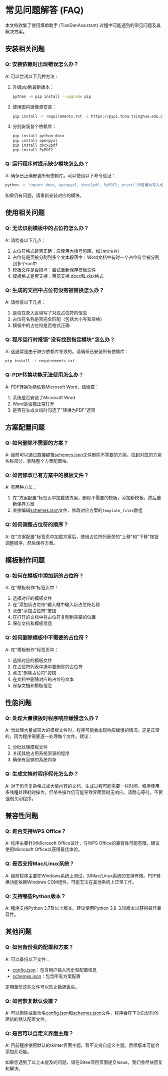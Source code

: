 # 常见问题解答 (FAQ)

本文档收集了使用填单助手 (TianDanAssistant) 过程中可能遇到的常见问题及其解决方案。

## 安装相关问题

### Q: 安装依赖时出现错误怎么办？

A: 可以尝试以下几种方法：

1. 升级pip到最新版本：
   ```bash
   python -m pip install --upgrade pip
   ```

2. 使用国内镜像源安装：
   ```bash
   pip install -r requirements.txt -i https://pypi.tuna.tsinghua.edu.cn/simple
   ```

3. 分别安装各个依赖库：
   ```bash
   pip install python-docx
   pip install openpyxl
   pip install docx2pdf
   pip install PyPDF2
   ```

### Q: 运行程序时提示缺少模块怎么办？

A: 确保已正确安装所有依赖库。可以使用以下命令验证：

```bash
python -c "import docx, openpyxl, docx2pdf, PyPDF2; print('所有模块导入成功')"
```

如果仍有问题，请重新安装对应的模块。

## 使用相关问题

### Q: 无法识别模板中的占位符怎么办？

A: 请检查以下几点：

1. 占位符格式是否正确：应使用大括号包围，如`{单位名称}`
2. 占位符是否被分割到多个文本段落中：Word文档中有时一个占位符会被分割到多个run中
3. 模板文件是否损坏：尝试重新保存模板文件
4. 模板格式是否支持：目前支持.docx和.xlsx格式

### Q: 生成的文档中占位符没有被替换怎么办？

A: 请检查以下几点：

1. 是否在录入区填写了对应占位符的信息
2. 占位符名称是否完全匹配（包括大小写和空格）
3. 模板中的占位符是否格式正确

### Q: 程序运行时报错"没有找到指定模块"怎么办？

A: 这通常是由于缺少依赖库导致的。请确保已安装所有依赖库：

```bash
pip install -r requirements.txt
```

### Q: PDF转换功能无法使用怎么办？

A: PDF转换功能依赖Microsoft Word，请检查：

1. 系统是否安装了Microsoft Word
2. Word是否能正常打开
3. 是否在生成文档时勾选了"转换为PDF"选项

## 方案配置问题

### Q: 如何删除不需要的方案？

A: 目前可以通过直接编辑[schemes.json](file:///d%3A/typecode/TianDanAssistant/schemes.json)文件删除不需要的方案。找到对应的方案名称部分，删除整个方案配置块。

### Q: 如何修改已有方案中的模板文件？

A: 有两种方法：

1. 在"方案配置"标签页中加载该方案，删除不需要的模板，添加新模板，然后重新保存方案
2. 直接编辑[schemes.json](file:///d%3A/typecode/TianDanAssistant/schemes.json)文件，修改对应方案的`template_files`数组

### Q: 如何调整占位符的顺序？

A: 在"方案配置"标签页中加载方案后，使用占位符列表旁的"上移"和"下移"按钮调整顺序，然后保存方案。

## 模板制作问题

### Q: 如何在模板中添加新的占位符？

A: 在"模板制作"标签页中：

1. 选择对应的模板文件
2. 在"添加新占位符"输入框中输入新占位符名称
3. 点击"添加占位符"按钮
4. 在打开的文档中将占位符复制到需要的位置
5. 保存文档和模板信息

### Q: 如何删除模板中不需要的占位符？

A: 在"模板制作"标签页中：

1. 选择对应的模板文件
2. 在占位符列表中选中要删除的占位符
3. 点击"删除占位符"按钮
4. 在文档中删除对应的占位符文本
5. 保存文档和模板信息

## 性能问题

### Q: 处理大量模板时程序响应缓慢怎么办？

A: 当处理大量或较大的模板文件时，程序可能会出现响应缓慢的情况。这是正常的，因为程序需要逐一处理每个文件。建议：

1. 分批处理模板文件
2. 关闭其他占用系统资源的程序
3. 确保有足够的系统内存

### Q: 生成文档时程序假死怎么办？

A: 对于包含复杂格式或大量内容的文档，生成过程可能需要一些时间。程序使用多线程处理耗时操作，但某些操作仍可能导致界面暂时无响应。请耐心等待，不要强制关闭程序。

## 兼容性问题

### Q: 是否支持WPS Office？

A: 程序主要针对Microsoft Office设计，与WPS Office的兼容性可能有限。建议使用Microsoft Office以获得最佳体验。

### Q: 是否支持Mac/Linux系统？

A: 目前程序主要在Windows系统上测试，对Mac/Linux系统的支持有限。PDF转换功能依赖Windows COM组件，可能无法在其他系统上正常工作。

### Q: 支持哪些Python版本？

A: 程序支持Python 3.7及以上版本。建议使用Python 3.8-3.10版本以获得最佳兼容性。

## 其他问题

### Q: 如何备份我的配置和方案？

A: 可以备份以下文件：

- [config.json](file:///d%3A/typecode/TianDanAssistant/config.json)：包含用户输入历史和配置信息
- [schemes.json](file:///d%3A/typecode/TianDanAssistant/schemes.json)：包含所有方案配置

定期备份这些文件可以防止数据丢失。

### Q: 如何恢复默认设置？

A: 可以删除或重命名[config.json](file:///d%3A/typecode/TianDanAssistant/config.json)和[schemes.json](file:///d%3A/typecode/TianDanAssistant/schemes.json)文件，程序会在下次启动时创建新的默认配置文件。

### Q: 是否可以自定义界面主题？

A: 目前程序使用默认的tkinter界面主题，暂不支持自定义主题。后续版本可能会添加此功能。

如果您遇到了以上未提及的问题，请在Gitee项目页面提交Issue，我们会尽快回复和解决。